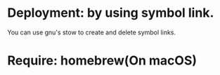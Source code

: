 # Deployment: by using symbol link.
You can use gnu's stow to create and delete symbol links.

# Require: homebrew(On macOS)
